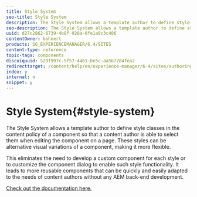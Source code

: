 ```yaml
---
title: Style System
seo-title: Style System
description: The Style System allows a template author to define style classes in the content policy of a component so that a content author is able to select them when editing the component on a page. This leads to more reusable components that can be quickly and easily adapted to the needs of content authors without any AEM back-end development.
seo-description: The Style System allows a template author to define style classes in the content policy of a component so that a content author is able to select them when editing the component on a page. This leads to more reusable components that can be quickly and easily adapted to the needs of content authors without any AEM back-end development.
uuid: d27c2862-6739-4b8f-928a-0fe1a0c3c406
contentOwner: bohnert
products: SG_EXPERIENCEMANAGER/6.4/SITES
content-type: reference
topic-tags: components
discoiquuid: 529f997c-5f57-4461-be5c-aa5b7784fea2
redirecttarget: /content/help/en/experience-manager/6-4/sites/authoring/using/style-system.html
index: y
internal: n
snippet: y
---
```


# Style System{#style-system}

The Style System allows a template author to define style classes in the content policy of a component so that a content author is able to select them when editing the component on a page. These styles can be alternative visual variations of a component, making it more flexible.

This eliminates the need to develop a custom component for each style or to customize the component dialog to enable such style functionality. It leads to more reusable components that can be quickly and easily adapted to the needs of content authors without any AEM back-end development.

[Check out the documentation here.](../../../sites/authoring/using/style-system.md)  


